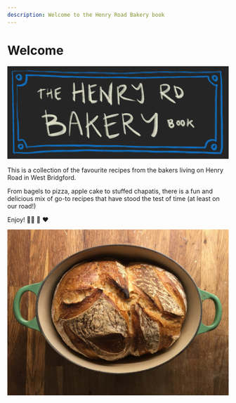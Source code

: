 ```yaml
---
description: Welcome to the Henry Road Bakery book
---
```


# Welcome

![](.gitbook/assets/00-henry-rd-bakery.png)

This is a collection of the favourite recipes from the bakers living on Henry Road in West Bridgford.

From bagels to pizza, apple cake to stuffed chapatis, there is a fun and delicious mix of go-to recipes that have stood the test of time \(at least on our road!\)

Enjoy! 🍕🍞 🍩 ❤ 

![White sourdough bread, baked in Dutch Oven \(ds\)](.gitbook/assets/cover-bread.jpg)

